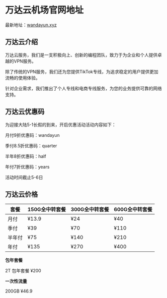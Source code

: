 # 万达云机场官网地址

最新地址：[wandayun.xyz](https://app.wdycenter.com/register?code=2P8wQLK4)

## 万达云介绍

万达云服务，我们是一支积极向上、创新的编程团队，致力于为企业和个人提供卓越的VPN服务。

除了传统的VPN服务，我们还为您提供TikTok专线，为追求稳定的用户提供更加流畅的使用体验。

针对企业需求，我们推出了个人专线和电商专线服务，为您的业务提供可靠的网络支持。

## 万达云优惠码

为迎接大陆5-1长假的到来，开启优惠活动活动内容如下：

月付9折优惠码：wandayun

季付8.5折优惠码：quarter

半年8折优惠码：half

年付7折优惠码：years

活动时间截止5-6日

## 万达云价格

|套餐|150G全中转套餐|300G全中转套餐|600G全中转套餐|
|----|----|----|----|
|月付|¥13.9|¥24|¥40|
|季付|¥39|¥70|¥110|
|半年付|¥75|¥140|¥210|
|年付|¥135|¥270|¥400|

**包年套餐**

2T 包年套餐  ¥200

**一次性流量**

200GB ¥46.9

